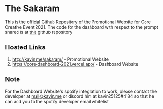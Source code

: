 # The Sakaram
This is the official Github Repository of the Promotional Website for Core Creative Event 2021.
The code for the dashboard with respect to the prompt shared is at [this](https://github.com/kavin25/core-dashboard-2021) github repository

## Hosted Links
1) http://kavin.me/sakaram/ - Promotional Website
2) https://core-dashboard-2021.vercel.app/ - Dashboard Website

## Note
For the Dashboard Website's spotify integration to work, please contact the developer at mail@kavin.me or discord him at kavin25125#4184 so that he can add you to the spotify developer email whitelist.

